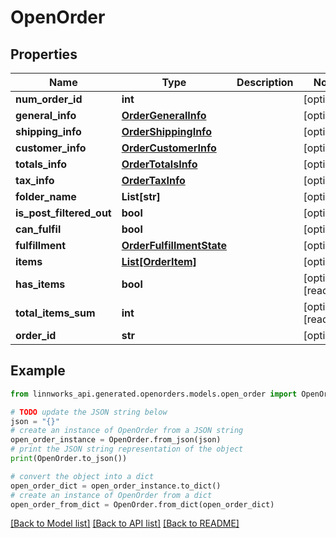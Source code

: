 # OpenOrder


## Properties

Name | Type | Description | Notes
------------ | ------------- | ------------- | -------------
**num_order_id** | **int** |  | [optional] 
**general_info** | [**OrderGeneralInfo**](OrderGeneralInfo.md) |  | [optional] 
**shipping_info** | [**OrderShippingInfo**](OrderShippingInfo.md) |  | [optional] 
**customer_info** | [**OrderCustomerInfo**](OrderCustomerInfo.md) |  | [optional] 
**totals_info** | [**OrderTotalsInfo**](OrderTotalsInfo.md) |  | [optional] 
**tax_info** | [**OrderTaxInfo**](OrderTaxInfo.md) |  | [optional] 
**folder_name** | **List[str]** |  | [optional] 
**is_post_filtered_out** | **bool** |  | [optional] 
**can_fulfil** | **bool** |  | [optional] 
**fulfillment** | [**OrderFulfillmentState**](OrderFulfillmentState.md) |  | [optional] 
**items** | [**List[OrderItem]**](OrderItem.md) |  | [optional] 
**has_items** | **bool** |  | [optional] [readonly] 
**total_items_sum** | **int** |  | [optional] [readonly] 
**order_id** | **str** |  | [optional] 

## Example

```python
from linnworks_api.generated.openorders.models.open_order import OpenOrder

# TODO update the JSON string below
json = "{}"
# create an instance of OpenOrder from a JSON string
open_order_instance = OpenOrder.from_json(json)
# print the JSON string representation of the object
print(OpenOrder.to_json())

# convert the object into a dict
open_order_dict = open_order_instance.to_dict()
# create an instance of OpenOrder from a dict
open_order_from_dict = OpenOrder.from_dict(open_order_dict)
```
[[Back to Model list]](../README.md#documentation-for-models) [[Back to API list]](../README.md#documentation-for-api-endpoints) [[Back to README]](../README.md)


